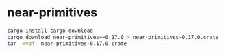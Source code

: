 # near-primitives
```sh
cargo install cargo-download
cargo download near-primitives==0.17.0 > near-primitives-0.17.0.crate
tar -xvzf  near-primitives-0.17.0.crate
```